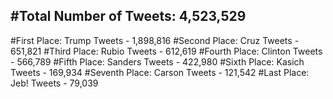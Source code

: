 #Total Number of Tweets: 4,523,529 
---
#First Place: Trump Tweets - 1,898,816
#Second Place: Cruz Tweets - 651,821
#Third Place: Rubio Tweets - 612,619
#Fourth Place: Clinton Tweets - 566,789
#Fifth Place: Sanders Tweets - 422,980
#Sixth Place: Kasich Tweets - 169,934
#Seventh Place: Carson Tweets - 121,542
#Last Place: Jeb! Tweets - 79,039
